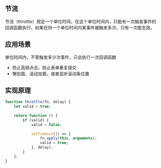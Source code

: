 ## 节流

节流（throttle）规定一个单位时间，在这个单位时间内，只能有一次触发事件的回调函数执行，如果在同一个单位时间内某事件被触发多次，只有一次能生效。



## 应用场景

单位时间内，不管触发多少次事件，只会执行一次回调函数

- 防止高频点击，防止表单重复提交
- 懒加载、滚动加载，或者监听滚动条位置



## 实现原理

```js
function throttle(fn, delay) {
	let valid = true;
  
	return function () {
		if (valid) {
			valid = false;
			
			setTimeout(() => {
				fn.apply(this, arguments);
				valid = true;
			}, delay);
		}
	};
}
```


